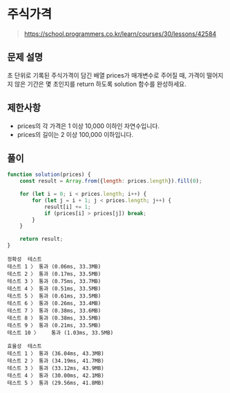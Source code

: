 # 주식가격
> https://school.programmers.co.kr/learn/courses/30/lessons/42584
## 문제 설명
초 단위로 기록된 주식가격이 담긴 배열 prices가 매개변수로 주어질 때, 가격이 떨어지지 않은 기간은 몇 초인지를 return 하도록 solution 함수를 완성하세요.

## 제한사항
- prices의 각 가격은 1 이상 10,000 이하인 자연수입니다.
- prices의 길이는 2 이상 100,000 이하입니다.

## 풀이
```js
function solution(prices) {
    const result = Array.from({length: prices.length}).fill(0);
    
    for (let i = 0; i < prices.length; i++) {
        for (let j = i + 1; j < prices.length; j++) {
            result[i] += 1;
            if (prices[i] > prices[j]) break;
        }
    }
    
    return result;
}
```

```
정확성  테스트
테스트 1 〉	통과 (0.06ms, 33.3MB)
테스트 2 〉	통과 (0.17ms, 33.5MB)
테스트 3 〉	통과 (0.75ms, 33.7MB)
테스트 4 〉	통과 (0.51ms, 33.5MB)
테스트 5 〉	통과 (0.61ms, 33.5MB)
테스트 6 〉	통과 (0.26ms, 33.4MB)
테스트 7 〉	통과 (0.38ms, 33.6MB)
테스트 8 〉	통과 (0.38ms, 33.5MB)
테스트 9 〉	통과 (0.21ms, 33.5MB)
테스트 10 〉	통과 (1.03ms, 33.5MB)

효율성  테스트
테스트 1 〉	통과 (36.04ms, 43.3MB)
테스트 2 〉	통과 (34.19ms, 41.7MB)
테스트 3 〉	통과 (33.12ms, 43.9MB)
테스트 4 〉	통과 (30.00ms, 42.1MB)
테스트 5 〉	통과 (29.56ms, 41.8MB)
```
